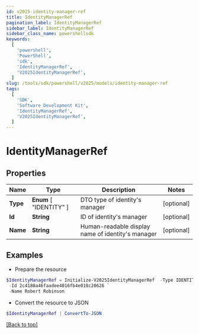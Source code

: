 ```yaml
---
id: v2025-identity-manager-ref
title: IdentityManagerRef
pagination_label: IdentityManagerRef
sidebar_label: IdentityManagerRef
sidebar_class_name: powershellsdk
keywords:
  [
    'powershell',
    'PowerShell',
    'sdk',
    'IdentityManagerRef',
    'V2025IdentityManagerRef',
  ]
slug: /tools/sdk/powershell/v2025/models/identity-manager-ref
tags:
  [
    'SDK',
    'Software Development Kit',
    'IdentityManagerRef',
    'V2025IdentityManagerRef',
  ]
---
```


# IdentityManagerRef

## Properties

| Name | Type | Description | Notes |
| --- | --- | --- | --- |
| **Type** | **Enum** [ "IDENTITY" ] | DTO type of identity's manager | [optional] |
| **Id** | **String** | ID of identity's manager | [optional] |
| **Name** | **String** | Human-readable display name of identity's manager | [optional] |

## Examples

- Prepare the resource

```powershell
$IdentityManagerRef = Initialize-V2025IdentityManagerRef  -Type IDENTITY `
 -Id 2c4180a46faadee4016fb4e018c20626 `
 -Name Robert Robinson
```

- Convert the resource to JSON

```powershell
$IdentityManagerRef | ConvertTo-JSON
```

[[Back to top]](#)
